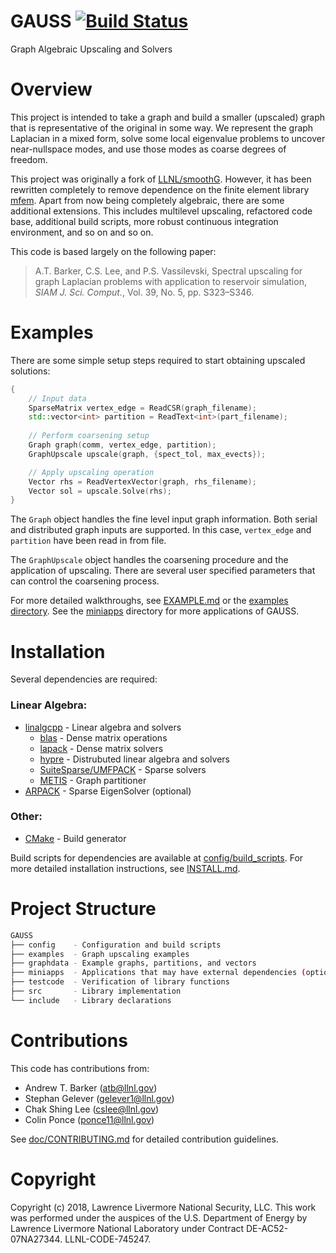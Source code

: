 GAUSS [![Build Status](https://travis-ci.org/gelever/smoothG.svg?branch=master)](https://travis-ci.org/gelever/smoothG)
=================

<!-- BHEADER ++++++++++++++++++++++++++++++++++++++++++++++++++++++++++++++++++
 +
 + Copyright (c) 2018, Lawrence Livermore National Security, LLC.
 + Produced at the Lawrence Livermore National Laboratory.
 + LLNL-CODE-745247. All Rights reserved. See file COPYRIGHT for details.
 +
 + This file is part of smoothG. For more information and source code
 + availability, see https://www.github.com/llnl/smoothG.
 +
 + smoothG is free software; you can redistribute it and/or modify it under the
 + terms of the GNU Lesser General Public License (as published by the Free
 + Software Foundation) version 2.1 dated February 1999.
 +
 +++++++++++++++++++++++++++++++++++++++++++++++++++++++++++++++++++ EHEADER -->
Graph Algebraic Upscaling and Solvers

# Overview

This project is intended to take a graph and build a smaller (upscaled)
graph that is representative of the original in some way. We represent
the graph Laplacian in a mixed form, solve some local eigenvalue problems
to uncover near-nullspace modes, and use those modes as coarse degrees
of freedom.

This project was originally a fork of [LLNL/smoothG](https://github.com/llnl/smoothG).
However, it has been rewritten completely to remove dependence on the finite element library [mfem](https://github.com/llnl/mfem).
Apart from now being completely algebraic, there are some additional extensions.
This includes multilevel upscaling, refactored code base, additional build scripts,
more robust continuous integration environment, and so on and so on.

This code is based largely on the following paper:

> A.T. Barker, C.S. Lee, and P.S. Vassilevski, Spectral upscaling for 
> graph Laplacian problems with application to reservoir simulation, *SIAM
> J. Sci. Comput.*, Vol. 39, No. 5, pp. S323–S346.

# Examples
There are some simple setup steps required to start obtaining upscaled solutions:
```c++
{
    // Input data
    SparseMatrix vertex_edge = ReadCSR(graph_filename);
    std::vector<int> partition = ReadText<int>(part_filename);
    
    // Perform coarsening setup
    Graph graph(comm, vertex_edge, partition);
    GraphUpscale upscale(graph, {spect_tol, max_evects});

    // Apply upscaling operation
    Vector rhs = ReadVertexVector(graph, rhs_filename);
    Vector sol = upscale.Solve(rhs);
}
```
The `Graph` object handles the fine level input graph information.  Both serial and distributed graph inputs are supported.
In this case, `vertex_edge` and `partition` have been read in from file.

The `GraphUpscale` object handles the coarsening procedure and the application of upscaling.
There are several user specified parameters that can control the coarsening process.

For more detailed walkthroughs, see [EXAMPLE.md](doc/EXAMPLE.md) or the [examples directory](examples/).
See the [miniapps](miniapps) directory for more applications of GAUSS.

# Installation
Several dependencies are required:
### Linear Algebra:
* [linalgcpp](https://github.com/gelever/linalgcpp)  - Linear algebra and solvers
   * [blas](http://www.netlib.org/blas/) - Dense matrix operations
   * [lapack](http://www.netlib.org/lapack/) - Dense matrix solvers
   * [hypre](https://github.com/LLNL/hypre) - Distrubuted linear algebra and solvers
   * [SuiteSparse/UMFPACK](http://faculty.cse.tamu.edu/davis/suitesparse.html) - Sparse solvers
   * [METIS](http://glaros.dtc.umn.edu/gkhome/metis/metis/overview) - Graph partitioner
* [ARPACK](https://www.caam.rice.edu/software/ARPACK/) - Sparse EigenSolver (optional)
   
### Other:
* [CMake](https://cmake.org/)  - Build generator

Build scripts for dependencies are available at [config/build_scripts](config/build_scripts).
For more detailed installation instructions, see [INSTALL.md](INSTALL.md).

# Project Structure
```sh
GAUSS
├── config    - Configuration and build scripts
├── examples  - Graph upscaling examples
├── graphdata - Example graphs, partitions, and vectors
├── miniapps  - Applications that may have external dependencies (optional)
├── testcode  - Verification of library functions
├── src       - Library implementation
└── include   - Library declarations
```

# Contributions
This code has contributions from:
- Andrew T. Barker (atb@llnl.gov)
- Stephan Gelever (gelever1@llnl.gov)
- Chak Shing Lee (cslee@llnl.gov)
- Colin Ponce (ponce11@llnl.gov)

See [doc/CONTRIBUTING.md](doc/CONTRIBUTING.md) for detailed contribution guidelines.


# Copyright
Copyright (c) 2018, Lawrence Livermore National Security, LLC.
This work was performed under the auspices of the U.S. Department of Energy by
Lawrence Livermore National Laboratory under Contract DE-AC52-07NA27344.
LLNL-CODE-745247.
